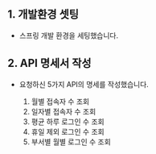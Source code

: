 ## 1. 개발환경 셋팅
- 스프링 개발 환경을 세팅했습니다.
  
## 2. API 명세서 작성
- 요청하신 5가지 API의 명세를 작성했습니다.
  
  1. 월별 접속자 수 조회
  2. 일자별 접속자 수 조회
  3. 평균 하루 로그인 수 조회
  4. 휴일 제외 로그인 수 조회
  5. 부서별 월별 로그인 수 조회
